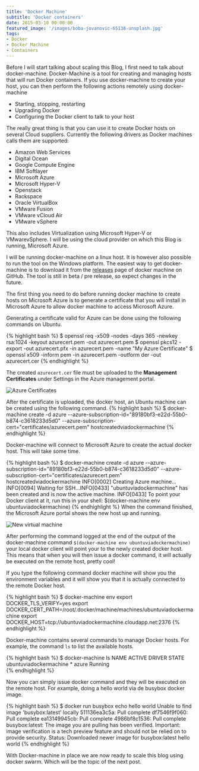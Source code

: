 ```yaml
---
title: 'Docker Machine'
subtitle: 'Docker containers'
date: 2015-03-10 00:00:00
featured_image: '/images/boba-jovanovic-65138-unsplash.jpg'
tags:
- Docker
- Docker Machine
- Containers
---
```


Before I will start talking about scaling this Blog, I first need to talk about docker-machine. Docker-Machine is a tool for creating and managing hosts that will run Docker containers. If you use docker-machine to create your host, you can then perform the following actions remotely using docker-machine  

* Starting, stopping, restarting
* Upgrading Docker
* Configuring the Docker client to talk to your host

The really great thing is that you can use it to create Docker hosts on several Cloud suppliers. Currently the following drivers as Docker machines calls them are supported:

* Amazon Web Services
* Digital Ocean
* Google Compute Engine
* IBM Softlayer
* Microsoft Azure
* Microsoft Hyper-V
* Openstack
* Rackspace
* Oracle VirtualBox
* VMware Fusion
* VMware vCloud Air
* VMware vSphere

This also includes Virtualization using Microsoft Hyper-V or VMwarevSphere. I will be using the cloud provider on which this Blog is running, Microsoft Azure.

I will be running docker-machine on a linux host. It is however also possible to run the tool on the Windows platform. The easiest way to get docker-machine is to download it from the [releases](https://github.com/docker/machine/releases) page of docker machine on GitHub. The tool is still in beta / pre release, so expect changes in the future.

The first thing you need to do before running docker machine to create hosts on Microsoft Azure is to generate a certificate that you will install in Microsoft Azure to allow docker machine to access Microsoft Azure.

Generating a certificate valid for Azure can be done using the following commands on Ubuntu.


{% highlight bash %}
$ openssl req -x509 -nodes -days 365 -newkey rsa:1024 -keyout azurecert.pem -out azurecert.pem
$ openssl pkcs12 -export -out azurecert.pfx -in azurecert.pem -name "My Azure Certificate"
$ openssl x509 -inform pem -in azurecert.pem -outform der -out azurecert.cer
{% endhighlight %}

The created ```azurecert.cer``` file must be uploaded to the **Management Certificates** under Settings in the Azure management portal. 

![Azure Certificates](../../../images/AzureCertificates.JPG)

After the certificate is uploaded, the docker host, an Ubuntu machine can be created using the following command.
{% highlight bash %}
$ docker-machine create -d azure --azure-subscription-id="89180bf3-e22d-55b0-b874-c3618233d5d0" 
   --azure-subscription-cert="certificates/azurecert.pem" hostcreatedviadockermachine
{% endhighlight %}

Docker-machine will connect to Microsoft Azure to create the actual docker host. This will take some time.

{% highlight bash %}
$ docker-machine create -d azure --azure-subscription-id="89180bf3-e22d-55b0-b874-c3618233d5d0"
  --azure-subscription-cert="certificates/azurecert.pem" hostcreatedviadockermachine
INFO[0002] Creating Azure machine...
INFO[0094] Waiting for SSH...INFO[0433] "ubuntuviadockermachine" has been created and is now the active machine.
INFO[0433] To point your Docker client at it, run this in your shell: $(docker-machine env ubuntuviadockermachine)
{% endhighlight %}
When the command finished, the Microsoft Azure portal shows the new host up and running.

![New virtual machine](../../../images/NewlyVirtualMachineViaDockerMacine.JPG)

After performing the command logged at the end of the output of the docker-machine command ```$(docker-machine env ubuntuviadockermachine) ``` your local docker client will point your to the newly created docker host. This means that when you will then issue a docker command, it will actually be executed on the remote host, pretty cool!

If you type the following command docker machine will show you the environment variables and it will show you that it is actually connected to the remote Docker host.

{% highlight bash %}
$ docker-machine env
export DOCKER_TLS_VERIFY=yes
export DOCKER_CERT_PATH=/root/.docker/machine/machines/ubuntuviadockermachine
export DOCKER_HOST=tcp://ubuntuviadockermachine.cloudapp.net:2376
{% endhighlight %}

Docker-machine contains several commands to manage Docker hosts. For example, the command ```ls``` to list the available hosts.

{% highlight bash %}
$ docker-machine ls
NAME                   ACTIVE   DRIVER   STATE
ubuntuviadockermachine *        azure    Running   
{% endhighlight %}

Now you can simply issue docker command and they will be executed on the remote host. For example, doing a hello world via de busybox docker image.

{% highlight bash %}
$ docker run busybox echo hello world
Unable to find image 'busybox:latest' locally
511136ea3c5a: Pull complete
df7546f9f060: Pull complete
ea13149945cb: Pull complete
4986bf8c1536: Pull complete
busybox:latest: The image you are pulling has been verified. 
   Important: image verification is a tech preview feature and should not be relied on to provide security.
Status: Downloaded newer image for busybox:latest
hello world
{% endhighlight %}

With Docker-machine in place we are now ready to scale this blog using docker swarm. Which will be the topic of the next post.